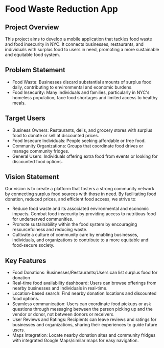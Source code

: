 # Food Waste Reduction App

## Project Overview
This project aims to develop a mobile application that tackles food waste and food insecurity in NYC. It connects businesses, restaurants, and individuals with surplus food to users in need, promoting a more sustainable and equitable food system.

## Problem Statement
- Food Waste: Businesses discard substantial amounts of surplus food daily, contributing to environmental and economic burdens.
- Food Insecurity: Many individuals and families, particularly in NYC's homeless population, face food shortages and limited access to healthy meals.

## Target Users
- Business Owners: Restaurants, delis, and grocery stores with surplus food to donate or sell at discounted prices.
- Food Insecure Individuals: People seeking affordable or free food.
- Community Organizations: Groups that coordinate food drives or manage community fridges.
- General Users: Individuals offering extra food from events or looking for discounted food options.

## Vision Statement
Our vision is to create a platform that fosters a strong community network by connecting surplus food sources with those in need. By facilitating food donation, reduced prices, and efficient food access, we strive to:

- Reduce food waste and its associated environmental and economic impacts.
Combat food insecurity by providing access to nutritious food for underserved communities.
- Promote sustainability within the food system by encouraging resourcefulness and reducing waste.
- Cultivate a culture of community care by enabling businesses, individuals, and organizations to contribute to a more equitable and food-secure society.

## Key Features
- Food Donations: Businesses/Restaurants/Users can list surplus food for donation
- Real-time food availability dashboard: Users can browse offerings from nearby businesses and individuals in real-time.
- Location-based search: Find nearby donation locations and discounted food options.
- Seamless communication: Users can coordinate food pickups or ask questions through messaging between the person picking up and the vendor or donor, not between donors or receivers.
- User Reviews and Ratings: Recipients can leave reviews and ratings for businesses and organizations, sharing their experiences to guide future users.
- Maps Integration: Locate nearby donation sites and community fridges with integrated Google Maps/similar maps for easy navigation.